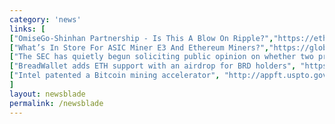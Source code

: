 ```yaml
---
category: 'news'
links: [
["OmiseGo-Shinhan Partnership - Is This A Blow On Ripple?","https://ethereumworldnews.com/omisego-shinhan-partnership-is-this-a-blow-on-xrp/"],
["What’s In Store For ASIC Miner E3 And Ethereum Miners?","https://globalcoinreport.com/whats-in-store-for-asic-miner-e3-and-ethereum-miners/"],
["The SEC has quietly begun soliciting public opinion on whether two proposed Bitcoin Futures ETFs should be listed on NYSE Arca.", "http://time.com/money/5227160/this-is-the-clearest-sign-yet-that-the-bitcoin-bubble-may-have-burst/"],
["BreadWallet adds ETH support with an airdrop for BRD holders", "https://breadapp.com/blog/bread-rewards-waterfall/"],
["Intel patented a Bitcoin mining accelerator", "http://appft.uspto.gov/netacgi/nph-Parser?Sect1=PTO2&Sect2=HITOFF&u=%2Fnetahtml%2FPTO%2Fsearch-adv.html&r=1&p=1&f=G&l=50&d=PG01&S1=20180089642.PGNR.&OS=dn%2F20180089642&RS=DN%2F20180089642"]
]
layout: newsblade
permalink: /newsblade
---
```

